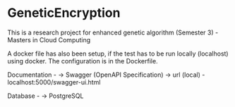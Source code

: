 # GeneticEncryption
This is a research project for enhanced genetic algorithm (Semester 3) - Masters in Cloud Computing

A docker file has also been setup, if the test has to be run locally (localhost) using docker. The configuration is in the Dockerfile.

Documentation -
-> Swagger (OpenAPI Specification) 
-> url (local) - localhost:5000/swagger-ui.html

Database -
-> PostgreSQL 
